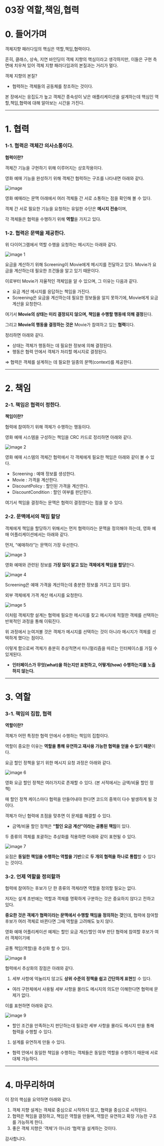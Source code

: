 # 03장 역할,책임,협력

# 0. 들어가며

객체지향 패러다임의 핵심은 역할,책임,협력이다.

흔히, 클래스, 상속, 지연 바인딩이 객체 지향의 핵심이라고 생각하지만, 이들은 구현 측면에 치우쳐 있어 객체 지향 패러다임과의 본질과는 거리가 멀다.

객체 지향의 본질?

- 협력하는 객체들의 공동체를 창조하는 것이다.

본 장에서는 응집도가 높고 객체간 종속성이 낮은 애플리케이션을 설계하는데 핵심인 역할,책임,협력에 대해 알아보는 시간을 가진다.

---

# 1. 협력

### 1-1. 협력은 객체간 의사소통이다.

**협력이란?**

객체간 기능을 구현하기 위해 이루어지는 상호작용이다.

영화 예매 기능을 완성하기 위해 객체간 협력하는 구조를 나타내면 아래와 같다.

![image](https://github.com/user-attachments/assets/e622e3c6-4281-42a4-818c-c8fce758ec2f)

영화 예매라는 문맥 아래에서 여러 객체들 간 서로 소통하는 점을 확인해 볼 수 있다.

객체 간 서로 필요한 기능을 요청하는 유일한 수단은 **메시지 전송**이며,

각 객체들은 협력을 수행하기 위해 **역할**을 가지고 있다.

### 1-2. 협력은 문맥을 제공한다.

위 다이어그램에서 역할 수행을 요청하는 메시지는 아래와 같다.

![image 1](https://github.com/user-attachments/assets/a39357e6-059f-4ade-91ec-80cf0571055b)

요금을 계산하기 위해 Screening이 Movie에게 메시지를 전달하고 있다. Movie가 요금을 계산하는데 필요한 조건들을 알고 있기 때문이다.

이로부터 Movie가 자율적인 객체임을 알 수 있으며, 그 이유는 다음과 같다.

- 요금 계산 메시지를 응답하는 책임을 가진다.
- Screening은 요금을 계산하는데 필요한 정보들을 알지 못하기에, Movie에게 요금 계산을 요청한다.

여기서 **Movie의 상태는 미리 결정되지 않으며, 책임을 수행할 행동에 의해 결정**된다.

그리고 **Movie의 행동을 결정하는 것은** Movie가 참여하고 있는 **협력**이다.

정리하면 아래와 같다.

- 상태는 객체가 행동하는 데 필요한 정보에 의해 결정된다.
- 행동은 협력 안에서 객체가 처리할 메시지로 결정된다.

⇒ 협력은 객체를 설계하는 데 필요한 일종의 문맥(context)를 제공한다.

---

# 2. 책임

### 2-1. 책임은 협력이 정한다.

**책임이란?**

협력에 참여하기 위해 객체가 수행하는 행동이다.

영화 예매 시스템을 구성하는 책임을 CRC 카드로 정리하면 아래와 같다.

![image 2](https://github.com/user-attachments/assets/0e3029b3-f25d-49ba-a9b5-f5394b5e333f)

영화 예매 시스템의 객체간 협력에서 각 객체에게 필요한 책임은 아래와 같이 볼 수 있다.

- Screening : 예매 정보를 생성한다.
- Movie : 가격을 계산한다.
- DiscountPolicy : 할인된 가격을 계산한다.
- DiscountCondition : 할인 여부를 판단한다.

여기서 책임을 결정하는 문맥은 협력이 결정한다는 점을 알 수 있다.

### 2-2. 문맥에서의 책임 할당

객체에게 책임을 할당하기 위해서는 먼저 협력이라는 문맥을 정의해야 하는데, 영화 예매 어플리케이션에서는 아래와 같다.

먼저, “예매하라”는 문맥이 가장 우선한다.

![image 3](https://github.com/user-attachments/assets/3d4cbe00-7607-4ff9-98ca-33e433bca08e)

영화 예매와 관련된 정보를 **가장 많이 알고 있는 객체에게 책임을 할당**한다.

![image 4](https://github.com/user-attachments/assets/2d08848b-5530-438c-bd01-a0515e7f2b33)

Screening은 예매 가격을 계산하는데 충분한 정보를 가지고 있지 않다.

외부 객체에게 가격 계산 메시지를 요청한다.

![image 5](https://github.com/user-attachments/assets/f2a641f9-df4e-4b87-9ac2-79c881cd1d12)

이처럼 객체지향 설계는 협력에 필요한 메시지를 찾고 메시지에 적절한 객체를 선택하는 반복적인 과정을 통해 이뤄진다.

위 과정에서 눈여겨볼 것은 객체가 메시지를 선택하는 것이 아니라 메시지가 객체를 선택하게 했다는 점이다.

이렇게 함으로써 객체가 충분히 추상적면서 미니멀리즘을 따르는 인터페이스를 가질 수 있게된다.

- **인터페이스가 무엇(what)을 하는지만 표현하고, 어떻게(how) 수행하는지를 노출하지 않는다.**

---

# 3. 역할

### 3-1. 책임의 집합, 협력

**역할이란?**

객체가 어떤 특정한 협력 안에서 수행하는 책임의 집합이다.

역할이 중요한 이유는 **역할을 통해 유연하고 재사용 가능한 협력을 얻을 수 있기 때문**이다.

요금 할인 정책을 알기 위한 메시지 요청 과정은 아래와 같다.

![image 6](https://github.com/user-attachments/assets/72e9a2c9-7ce2-4031-b496-1f284502b4f8)

영화 요금 할인 정책은 여러가지로 존재할 수 있다. (본 서적에서는 금액/비율 할인 정책)

매 할인 정책 케이스마다 협력을 만들어내야 한다면 코드의 중복이 다수 발생하게 될 것이다.

객체가 아닌 협력에 초점을 맞추면 이 문제를 해결할 수 있다.

- 금액/비율 할인 정책은 **“할인 요금 계산”이라는 공통된 책임**이 있다.

두 종류의 객체를 포괄하는 추상화를 적용하면 아래와 같이 표현될 수 있다.

![image 7](https://github.com/user-attachments/assets/6956903b-3070-43c6-9b8e-26a610b9b414)

요점은 **동일한 책임을 수행하는 역할을 기반**으로 **두 개의 협력을 하나로 통합**할 수 있다는 것이다.

### 3-2. 언제 역할을 정의할까

협력에 참여하는 후보가 단 한 종류의 객체라면 역할을 정의할 필요는 없다.

저자는 설계 초반에는 역할과 객체를 명확하게 구분하는 것은 중요하지 않다고 전하고 있다.

**중요한 것은 객체가 협력이라는 문맥에서 수행할 책임을 정의하는 것**인데, 협력에 참여할 후보가 여러 객체로 바뀐다면 그때 역할을 고려해도 늦지 않다.

영화 예매 어플리케이션 예제는 할인 요금 계산/할인 여부 판단 협력에 참여할 후보가 여러 객체이기에

공통 책임(역할)을 추상화 할 수 있다.

![image 8](https://github.com/user-attachments/assets/4e9393f8-3c74-4536-bb32-4f0e08e99bd7)

협력에서 추상화의 장점은 아래와 같다.

1. 세부 사항에 억눌리지 않고도 **상위 수준의 정책을 쉽고 간단하게 표현**할 수 있다.
- 여러 구현체에서 사용될 세부 사항을 몰라도 메시지의 의도만 이해한다면 협력에 문제가 없다.

이를 표현하면 아래와 같다.

![image 9](https://github.com/user-attachments/assets/f5a994e4-304a-4e88-b5b6-004cec9a6c56)

- 할인 조건을 만족하는지 판단하는데 필요한 세부 사항을 몰라도 메시지 만을 통해 협력을 수행할 수 있다.

1. 설계를 유연하게 만들 수 있다.
- 협력 안에서 동일한 책임을 수행하는 객체들은 동일한 역할을 수행하기 때문에 서로 대체 가능하다.

---

# 4. 마무리하며

이 장의 핵심을 요약하면 아래와 같다.

1. 객체 지향 설계는 객체로 중심으로 시작하지 않고, 협력을 중심으로 시작된다.
2. 협력은 책임을 결정하고, 책임은 역할을 만들며, 역할은 유연하고 확장 가능한 구조를 가능하게 한다.
3. 좋은 객체 지향은 ‘객체’가 아니라 ‘협력’을 설계하는 것이다.

감사합니다.
